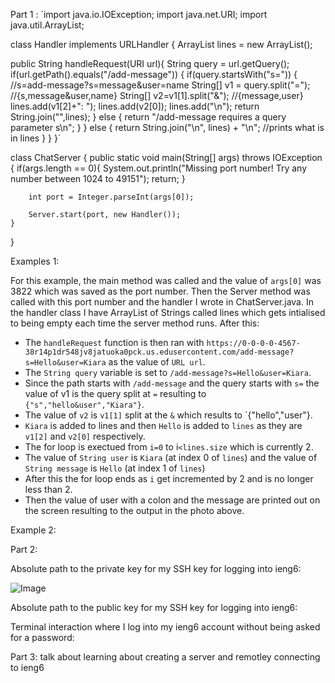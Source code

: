 Part 1 :
`import java.io.IOException;
import java.net.URI;
import java.util.ArrayList; 

class Handler implements URLHandler {
  ArrayList<String> lines = new ArrayList<String>();

  public String handleRequest(URI url){
    String query = url.getQuery();
    if(url.getPath().equals("/add-message")) {
      if(query.startsWith("s=")) { //s=add-message?s=message&user=name
        String[] v1 = query.split("="); //{s,message&user,name}
        String[] v2=v1[1].split("&"); //{message,user}
        lines.add(v1[2]+": ");
        lines.add(v2[0]);
        lines.add("\n");
        return String.join("",lines);
      }
      else {
        return "/add-message requires a query parameter s\n";
      }
    }
    else {
      return String.join("\n", lines) + "\n"; //prints what is in lines
    }
  }
}`

class ChatServer {
    public static void main(String[] args) throws IOException {
        if(args.length == 0){
            System.out.println("Missing port number! Try any number between 1024 to 49151");
            return;
        }

        int port = Integer.parseInt(args[0]);

        Server.start(port, new Handler());
    }
}

Examples 1: 

For this example, the main method was called and the value of `args[0]` was 3822 which was saved as the port number. Then the Server method was called with this port number and the handler I wrote in ChatServer.java. In the handler class I have ArrayList of Strings called lines which gets intialised to being empty each time the server method runs. After this: 
- The `handleRequest` function is then ran with `https://0-0-0-0-4567-38r14p1dr548jv8jatuoka0pck.us.edusercontent.com/add-message?s=Hello&user=Kiara` as the value of `URL url`.
- The `String query` variable is set to  `/add-message?s=Hello&user=Kiara`.
- Since the path starts with  `/add-message` and the query starts with `s=` the value of v1 is the query split at `=` resulting to `{"s","hello&user","Kiara"}`.
- The value of `v2` is `v1[1]` split at the `&` which results to `{"hello","user"}.
- `Kiara` is added to lines and then `Hello` is added to `lines` as they are `v1[2]` and `v2[0]` respectively.
- The for loop is exectued from `i=0` to i`<lines.size` which is currently 2. 
- The value of `String user` is `Kiara` (at index 0 of `lines`) and the value of `String message` is `Hello` (at index 1 of `lines`)
- After this the for loop ends as `i` get incremented by 2 and is no longer less than 2. 
- Then the value of user with a colon and the message are printed out on the screen resulting to the output in the photo above.

Example 2: 

Part 2: 

Absolute path to the private key for my SSH key for logging into ieng6: 

![Image](ssh1.png) 

Absolute path to the public key for my SSH key for logging into ieng6:


Terminal interaction where I log into my ieng6 account without being asked for a password: 

Part 3: 
talk about learning about creating a server and remotley connecting to ieng6



